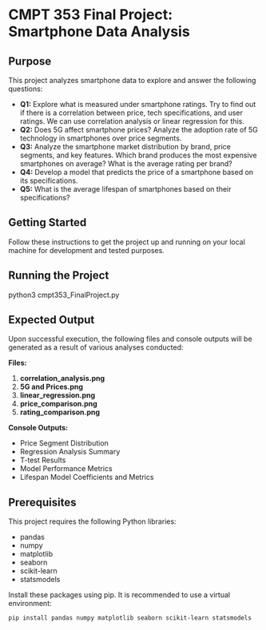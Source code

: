 # CMPT 353 Final Project: Smartphone Data Analysis

## Purpose

This project analyzes smartphone data to explore and answer the following questions:

- **Q1:** Explore what is measured under smartphone ratings. Try to find out if there is a correlation between price, tech specifications, and user ratings. We can use correlation analysis or linear regression for this.
- **Q2:** Does 5G affect smartphone prices? Analyze the adoption rate of 5G technology in smartphones over price segments.
- **Q3:** Analyze the smartphone market distribution by brand, price segments, and key features. Which brand produces the most expensive smartphones on average? What is the average rating per brand?
- **Q4:** Develop a model that predicts the price of a smartphone based on its specifications.
- **Q5:** What is the average lifespan of smartphones based on their specifications?

## Getting Started

Follow these instructions to get the project up and running on your local machine for development and tested purposes.


## Running the Project

python3 cmpt353_FinalProject.py

## Expected Output

Upon successful execution, the following files and console outputs will be generated as a result of various analyses conducted:

**Files:**
1. **correlation_analysis.png**
2. **5G and Prices.png**
3. **linear_regression.png**
4. **price_comparison.png**
5. **rating_comparison.png**

**Console Outputs:**
- Price Segment Distribution
- Regression Analysis Summary
- T-test Results
- Model Performance Metrics
- Lifespan Model Coefficients and Metrics


## Prerequisites

This project requires the following Python libraries:

- pandas
- numpy
- matplotlib
- seaborn
- scikit-learn
- statsmodels

Install these packages using pip. It is recommended to use a virtual environment:

```bash
pip install pandas numpy matplotlib seaborn scikit-learn statsmodels
